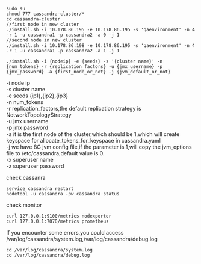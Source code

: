 
```shell
sudo su
chmod 777 cassandra-cluster/*
cd cassandra-cluster
//first node in new cluster
./install.sh -i 10.178.86.195 -e 10.178.86.195 -s 'qaenvironment' -n 4 -r 1 -u cassandra1 -p cassandra2 -a 0 -j 1
//second node in new cluster
./install.sh -i 10.178.86.198 -e 10.178.86.195 -s 'qaenvironment' -n 4 -r 1 -u cassandra1 -p cassandra2 -a 1 -j 1
```

```shell
./install.sh -i {nodeip} -e {seeds} -s '{cluster name}' -n {num_tokens} -r {replication_factors} -u {jmx_username} -p {jmx_password} -a {first_node_or_not} -j {jvm_default_or_not}
```
-i node ip  
-s cluster name  
-e seeds {ip1},{ip2},{ip3}  
-n num_tokens  
-r replication_factors,the default replication strategy is NetworkTopologyStrategy  
-u jmx username  
-p jmx password  
-a it is  the first node of the cluster,which should be 1,which will create keyspace for allocate_tokens_for_keyspace in cassandra.yaml  
-j we have 8G jvm config file,if the parameter is 1,will copy the jvm_options file to /etc/cassandra,default value is 0.  
-x superuser name   
-z superuser password

check cassanra
```shell
service cassandra restart
nodetool -u cassandra -pw cassandra status
```
check monitor
```shell
curl 127.0.0.1:9100/metrics nodexporter
curl 127.0.0.1:7070/metrics prometheus
```
 
If you encounter some errors,you could access /var/log/cassandra/system.log,/var/log/cassandra/debug.log
```shell
cd /var/log/cassandra/system.log
cd /var/log/cassandra/debug.log
```

